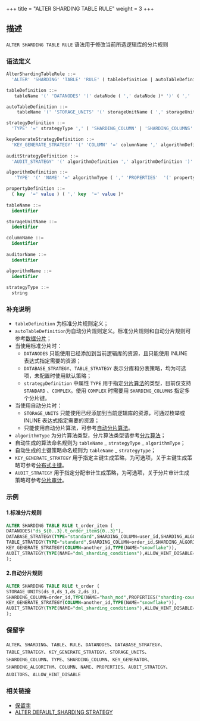+++
title = "ALTER SHARDING TABLE RULE"
weight = 3
+++

## 描述

`ALTER SHARDING TABLE RULE` 语法用于修改当前所选逻辑库的分片规则

### 语法定义

```sql
AlterShardingTableRule ::=
  'ALTER' 'SHARDING' 'TABLE' 'RULE' ( tableDefinition | autoTableDefinition ) ( ',' ( tableDefinition | autoTableDefinition ) )*

tableDefinition ::= 
   tableName '(' 'DATANODES' '(' dataNode ( ',' dataNode )* ')' ( ','  'DATABASE_STRATEGY' '(' strategyDefinition ')' )? ( ','  'TABLE_STRATEGY' '(' strategyDefinition ')' )? ( ','  'KEY_GENERATE_STRATEGY' '(' keyGenerateStrategyDefinition ')' )? ( ',' 'AUDIT_STRATEGY' '(' auditStrategyDefinition ')' )? ')'

autoTableDefinition ::=
    tableName '(' 'STORAGE_UNITS' '(' storageUnitName ( ',' storageUnitName )*  ')' ',' 'SHARDING_COLUMN' '=' columnName ',' algorithmDefinition ( ','  'KEY_GENERATE_STRATEGY' '(' keyGenerateStrategyDefinition ')' )? ( ','  'AUDIT_STRATEGY' '(' auditStrategyDefinition ')' )? ')'

strategyDefinition ::=
  'TYPE' '=' strategyType ',' ( 'SHARDING_COLUMN' | 'SHARDING_COLUMNS' ) '=' columnName ',' algorithmDefinition

keyGenerateStrategyDefinition ::= 
  'KEY_GENERATE_STRATEGY' '(' 'COLUMN' '=' columnName ',' algorithmDefinition ')' 
    
auditStrategyDefinition ::= 
  'AUDIT_STRATEGY' '(' algorithmDefinition ',' algorithmDefinition ')'

algorithmDefinition ::=
   'TYPE' '(' 'NAME' '=' algorithmType ( ',' 'PROPERTIES'  '(' propertyDefinition  ')' )?')'

propertyDefinition ::=
  ( key  '=' value ) ( ',' key  '=' value )* 
    
tableName ::=
  identifier

storageUnitName ::=
  identifier

columnName ::=
  identifier
    
auditorName ::=
  identifier

algorithmName ::=
  identifier
    
strategyType ::=
  string
```

### 补充说明

- `tableDefinition` 为标准分片规则定义；
- `autoTableDefinition`为自动分片规则定义。标准分片规则和自动分片规则可参考[数据分片](/cn/user-manual/shardingsphere-jdbc/yaml-config/rules/sharding/)；
- 当使用标准分片时：
    - `DATANODES` 只能使用已经添加到当前逻辑库的资源，且只能使用 INLINE 表达式指定需要的资源；
    - `DATABASE_STRATEGY`、`TABLE_STRATEGY` 表示分库和分表策略，均为可选项，未配置时使用默认策略；
    - `strategyDefinition` 中属性 `TYPE` 用于指定[分片算法](/cn/features/sharding/concept/sharding/#自定义分片算法)的类型，目前仅支持 `STANDARD`
      、`COMPLEX`。使用 `COMPLEX` 时需要用 `SHARDING_COLUMNS` 指定多个分片键。
- 当使用自动分片时：
    - `STORAGE_UNITS` 只能使用已经添加到当前逻辑库的资源，可通过枚举或 INLINE 表达式指定需要的资源；
    - 只能使用自动分片算法，可参考[自动分片算法](/cn/user-manual/common-config/builtin-algorithm/sharding/#自动分片算法)。
- `algorithmType` 为分片算法类型，分片算法类型请参考[分片算法](/cn/user-manual/common-config/builtin-algorithm/sharding/)；
- 自动生成的算法命名规则为  `tableName` _ `strategyType` _ `algorithmType`；
- 自动生成的主键策略命名规则为 `tableName` _ `strategyType`；
- `KEY_GENERATE_STRATEGY`
  用于指定主键生成策略，为可选项，关于主键生成策略可参考[分布式主键](/cn/user-manual/common-config/builtin-algorithm/keygen/)。
- `AUDIT_STRATEGY`
  用于指定分配审计生成策略，为可选项，关于分片审计生成策略可参考[分片审计](/cn/user-manual/common-config/builtin-algorithm/audit/)。

### 示例

#### 1.标准分片规则

```sql
ALTER SHARDING TABLE RULE t_order_item (
DATANODES("ds_${0..3}.t_order_item${0..3}"),
DATABASE_STRATEGY(TYPE="standard",SHARDING_COLUMN=user_id,SHARDING_ALGORITHM(TYPE(NAME="inline",PROPERTIES("algorithm-expression"="ds_${user_id % 4}")))),
TABLE_STRATEGY(TYPE="standard",SHARDING_COLUMN=order_id,SHARDING_ALGORITHM(TYPE(NAME="inline",PROPERTIES("algorithm-expression"="t_order_item_${order_id % 4}")))),
KEY_GENERATE_STRATEGY(COLUMN=another_id,TYPE(NAME="snowflake")),
AUDIT_STRATEGY(TYPE(NAME="dml_sharding_conditions"),ALLOW_HINT_DISABLE=true)
);
```

#### 2.自动分片规则

```sql
ALTER SHARDING TABLE RULE t_order (
STORAGE_UNITS(ds_0,ds_1,ds_2,ds_3),
SHARDING_COLUMN=order_id,TYPE(NAME="hash_mod",PROPERTIES("sharding-count"="16")),
KEY_GENERATE_STRATEGY(COLUMN=another_id,TYPE(NAME="snowflake")),
AUDIT_STRATEGY(TYPE(NAME="dml_sharding_conditions"),ALLOW_HINT_DISABLE=true)
);
```

### 保留字

`ALTER`、`SHARDING`、`TABLE`、`RULE`、`DATANODES`、`DATABASE_STRATEGY`、`TABLE_STRATEGY`、`KEY_GENERATE_STRATEGY`、`STORAGE_UNITS`、`SHARDING_COLUMN`、`TYPE`、`SHARDING_COLUMN`、`KEY_GENERATOR`、`SHARDING_ALGORITHM`、`COLUMN`、`NAME`、`PROPERTIES`、`AUDIT_STRATEGY`、`AUDITORS`、`ALLOW_HINT_DISABLE`

### 相关链接

- [保留字](/cn/reference/distsql/syntax/reserved-word/)
- [ALTER DEFAULT_SHARDING STRATEGY](/cn/reference/distsql/syntax/rdl/rule-definition/alter-default-sharding-strategy/)
